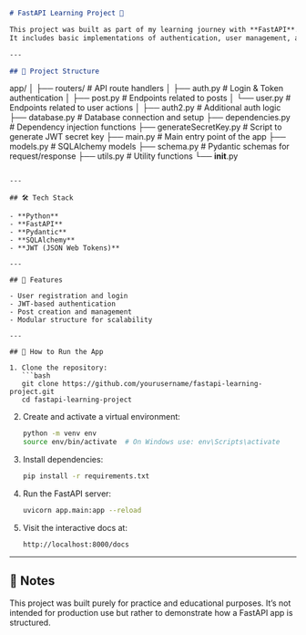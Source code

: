 

```markdown
# FastAPI Learning Project 🚀

This project was built as part of my learning journey with **FastAPI**.  
It includes basic implementations of authentication, user management, and posting functionality using Python and FastAPI framework.

---

## 📁 Project Structure

```

app/
│
├── routers/                # API route handlers
│   ├── auth.py             # Login & Token authentication
│   ├── post.py             # Endpoints related to posts
│   └── user.py             # Endpoints related to user actions
│
├── auth2.py                # Additional auth logic
├── database.py             # Database connection and setup
├── dependencies.py         # Dependency injection functions
├── generateSecretKey.py    # Script to generate JWT secret key
├── main.py                 # Main entry point of the app
├── models.py               # SQLAlchemy models
├── schema.py               # Pydantic schemas for request/response
├── utils.py                # Utility functions
└── **init**.py

````

---

## 🛠️ Tech Stack

- **Python**
- **FastAPI**
- **Pydantic**
- **SQLAlchemy**
- **JWT (JSON Web Tokens)**

---

## 🔐 Features

- User registration and login
- JWT-based authentication
- Post creation and management
- Modular structure for scalability

---

## 🧪 How to Run the App

1. Clone the repository:
   ```bash
   git clone https://github.com/yourusername/fastapi-learning-project.git
   cd fastapi-learning-project
````

2. Create and activate a virtual environment:

   ```bash
   python -m venv env
   source env/bin/activate  # On Windows use: env\Scripts\activate
   ```

3. Install dependencies:

   ```bash
   pip install -r requirements.txt
   ```

4. Run the FastAPI server:

   ```bash
   uvicorn app.main:app --reload
   ```

5. Visit the interactive docs at:

   ```
   http://localhost:8000/docs
   ```

---

## 🧠 Notes

This project was built purely for practice and educational purposes.
It’s not intended for production use but rather to demonstrate how a FastAPI app is structured.

 
